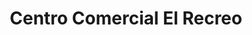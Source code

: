---
title: "Centro Comercial El Recreo"
url: /caracas/centro-comercial-el-recreo/
shop: centro comercial
---